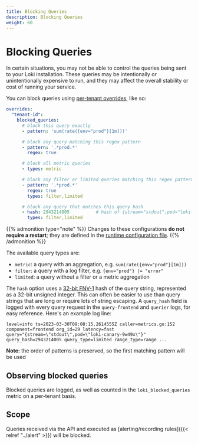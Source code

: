 ```yaml
---
title: Blocking Queries
description: Blocking Queries
weight: 60
---
```

# Blocking Queries

In certain situations, you may not be able to control the queries being sent to your Loki installation. These queries
may be intentionally or unintentionally expensive to run, and they may affect the overall stability or cost of running
your service.

You can block queries using [per-tenant overrides](https://grafana.com/docs/loki/<LOKI_VERSION>/configure/#runtime-configuration-file), like so:

```yaml
overrides:
  "tenant-id":
    blocked_queries:
      # block this query exactly
      - pattern: 'sum(rate({env="prod"}[1m]))'

      # block any query matching this regex pattern 
      - pattern: '.*prod.*'
        regex: true

      # block all metric queries
      - types: metric

      # block any filter or limited queries matching this regex pattern 
      - pattern: '.*prod.*'
        regex: true
        types: filter,limited

      # block any query that matches this query hash
      - hash: 2943214005          # hash of {stream="stdout",pod="loki-canary-9w49x"}
        types: filter,limited
```
{{% admonition type="note" %}}
Changes to these configurations **do not require a restart**; they are defined in the [runtime configuration file](https://grafana.com/docs/loki/<LOKI_VERSION>/configure/#runtime-configuration-file).
{{% /admonition %}}

The available query types are:

- `metric`: a query with an aggregation, e.g. `sum(rate({env="prod"}[1m]))`
- `filter`: a query with a log filter, e.g. `{env="prod"} |= "error"`
- `limited`: a query without a filter or a metric aggregation

The `hash` option uses a [32-bit FNV-1](https://en.wikipedia.org/wiki/Fowler%E2%80%93Noll%E2%80%93Vo_hash_function) hash of the query string, represented as a 32-bit unsigned integer.
This can often be easier to use than query strings that are long or require lots of string escaping. A `query_hash` field
is logged with every query request in the `query-frontend` and `querier` logs, for easy reference. Here's an example log line:

```logfmt
level=info ts=2023-03-30T09:08:15.2614555Z caller=metrics.go:152 component=frontend org_id=29 latency=fast 
query="{stream=\"stdout\",pod=\"loki-canary-9w49x\"}" query_hash=2943214005 query_type=limited range_type=range ...
```

**Note:** the order of patterns is preserved, so the first matching pattern will be used

## Observing blocked queries

Blocked queries are logged, as well as counted in the `loki_blocked_queries` metric on a per-tenant basis.

## Scope

Queries received via the API and executed as [alerting/recording rules]({{< relref "../alert" >}}) will be blocked.
